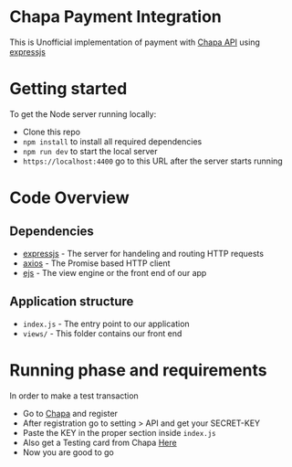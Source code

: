 # Chapa Payment Integration
This is Unofficial implementation of payment with [Chapa API](https://developer.chapa.co/docs/overview) using [expressjs](https://github.com/expressjs/express)

# Getting started
To get the Node server running locally:
- Clone this repo
- <code>npm install</code> to install all required dependencies
- <code>npm run dev</code> to start the local server
- <code>https://localhost:4400</code> go to this URL after the server starts running

# Code Overview

## Dependencies
- [expressjs](https://github.com/expressjs/express) - The server for handeling and routing HTTP requests
- [axios](https://github.com/axios/axios) - The Promise based HTTP client
- [ejs](https://github.com/mde/ejs) - The view engine or the front end of our app

## Application structure
- <code>index.js</code> - The entry point to our application
- <code>views/</code> - This folder contains our front end

# Running phase and requirements

In order to make a test transaction

- Go to [Chapa](https://dashboard.chapa.co/register) and register
- After registration go to setting > API and get your SECRET-KEY
- Paste the KEY in the proper section inside <code>index.js</code>
- Also get a Testing card from Chapa [Here](https://developer.chapa.co/docs/testing-cards/)
- Now you are good to go
